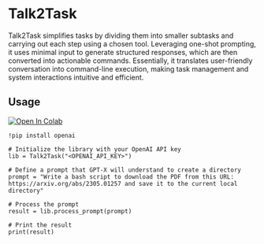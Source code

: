 # Talk2Task
Talk2Task simplifies tasks by dividing them into smaller subtasks and carrying out each step using a chosen tool.
Leveraging one-shot prompting, it uses minimal input to generate structured responses, which are then converted into actionable commands. Essentially, it translates user-friendly conversation into command-line execution, making task management and system interactions intuitive and efficient.


## Usage

[![Open In Colab](https://colab.research.google.com/assets/colab-badge.svg)](https://colab.research.google.com/github/jadechip/Talk2Task/blob/main/example.ipynb)

```
!pip install openai
```

```
# Initialize the library with your OpenAI API key
lib = Talk2Task("<OPENAI_API_KEY>")

# Define a prompt that GPT-X will understand to create a directory
prompt = "Write a bash script to download the PDF from this URL: https://arxiv.org/abs/2305.01257 and save it to the current local directory"

# Process the prompt
result = lib.process_prompt(prompt)

# Print the result
print(result)
```
